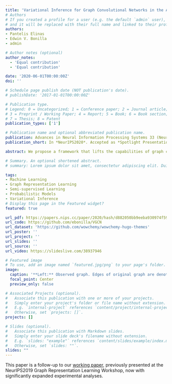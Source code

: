```yaml
---
title: 'Variational Inference for Graph Convolutional Networks in the Absence of Graph Data and Adversarial Settings'
# Authors
# If you created a profile for a user (e.g. the default `admin` user), write the username (folder name) here
# and it will be replaced with their full name and linked to their profile.
authors:
- Pantelis Elinas
- Edwin V. Bonilla
- admin

# Author notes (optional)
author_notes:
  - 'Equal contribution'
  - 'Equal contribution'

date: '2020-06-01T00:00:00Z'
doi: ''

# Schedule page publish date (NOT publication's date).
# publishDate: '2017-01-01T00:00:00Z'

# Publication type.
# Legend: 0 = Uncategorized; 1 = Conference paper; 2 = Journal article;
# 3 = Preprint / Working Paper; 4 = Report; 5 = Book; 6 = Book section;
# 7 = Thesis; 8 = Patent
publication_types: ['1']

# Publication name and optional abbreviated publication name.
publication: Advances in Neural Information Processing Systems 33 (NeurIPS2020)
publication_short: In *NeurIPS2020*. Accepted as *Spotlight Presentation* (Awarded to Top 3% of Papers)

abstract: We propose a framework that lifts the capabilities of graph convolutional networks (GCNs) to scenarios where no input graph is given and increases their robustness to adversarial attacks. We formulate a joint probabilistic model that considers a prior distribution over graphs along with a GCN-based likelihood and develop a stochastic variational inference algorithm to estimate the graph posterior and the GCN parameters jointly. To address the problem of propagating gradients through latent variables drawn from discrete distributions, we use their continuous relaxations known as Concrete distributions. We show that, on real datasets, our approach can outperform state-of-the-art Bayesian and non-Bayesian graph neural network algorithms on the task of semi-supervised classification in the absence of graph data and when the network structure is subjected to adversarial perturbations.

# Summary. An optional shortened abstract.
# summary: Lorem ipsum dolor sit amet, consectetur adipiscing elit. Duis posuere tellus ac convallis placerat. Proin tincidunt magna sed ex sollicitudin condimentum.

tags:
- Machine Learning
- Graph Representation Learning
- Semi-supervised Learning
- Probabilistic Models
- Variational Inference
# Display this page in the Featured widget?
featured: true

url_pdf: https://papers.nips.cc/paper/2020/hash/d882050bb9eeba930974f596931be527-Abstract.html
url_code: https://github.com/ebonilla/VGCN
url_dataset: 'https://github.com/wowchemy/wowchemy-hugo-themes'
url_poster: ''
url_project: ''
url_slides: ''
url_source: ''
url_video: https://slideslive.com/38937946

# Featured image
# To use, add an image named `featured.jpg/png` to your page's folder. 
image:
  caption: '**Left:** Observed graph. Edges of original graph are denoted by *solid lines*, while spuriously added edges are denoted by *maroon dashed lines*. **Right:** Resulting posterior probabilities over edges denoted by edge color opacity. With few exceptions, the posterior probabilities of the added edges are attenuated.'
  focal_point: Center
  preview_only: false

# Associated Projects (optional).
#   Associate this publication with one or more of your projects.
#   Simply enter your project's folder or file name without extension.
#   E.g. `internal-project` references `content/project/internal-project/index.md`.
#   Otherwise, set `projects: []`.
projects: []

# Slides (optional).
#   Associate this publication with Markdown slides.
#   Simply enter your slide deck's filename without extension.
#   E.g. `slides: "example"` references `content/slides/example/index.md`.
#   Otherwise, set `slides: ""`.
slides: ""
---
```


This paper is a follow-up to our [working paper](../vi-gcn-1), previously
presented at the NeurIPS2019 Graph Representation Learning Workshop, now with 
significantly expanded experimental analyses.

<div id="presentation-embed-38937946"></div>
<script src='https://slideslive.com/embed_presentation.js'></script>
<script>
    embed = new SlidesLiveEmbed('presentation-embed-38937946', {
        presentationId: '38937946',
        autoPlay: false, // change to true to autoplay the embedded presentation
        verticalEnabled: true
    });
</script>
